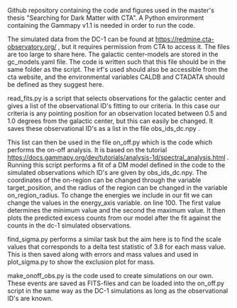 Github repository containing the code and figures used in the master's thesis "Searching for Dark Matter with CTA". A Python environment containing the Gammapy v1.1 is needed in order to run the code. 

The simulated data from the DC-1 can be found at https://redmine.cta-observatory.org/ , but it requires permission from CTA to access it. The files are too large to share here.
The galactic center-models are stored in the gc_models.yaml file. The code is written such that this file should be in the same folder as the script.
The irf's used should also be accessible from the cta website, and the environmental variables CALDB and CTADATA should be defined as they suggest here.

read_fits.py is a script that selects observations for the galactic center and gives a list of the observational ID's fitting to our criteria. In this case our criteria is any pointing
position for an observation located between 0.5 and 1.0 degrees from the galactic center, but this can easily be changed. It saves these observational ID's as a list in the file obs_ids_dc.npy .

This list can then be used in the file on_off.py which is the code which performs the on-off analysis. It is based on the tutorial https://docs.gammapy.org/dev/tutorials/analysis-1d/spectral_analysis.html . Running this script performs a fit of a DM model defined in the code to the simulated observations which ID's are given by obs_ids_dc.npy. The coordinates of the on-region can be changed through the variable target_position, and the radius of the region can be changed in the variable on_region_radius. To change the energies we include in our fit we can change the values in the energy_axis variable. on line 100. The first value determines the minimum value and the second the maximum value. 
It then plots the predicted excess counts from our model after the fit against the counts in the dc-1 simulated observations.

find_sigma.py performs a similar task but the aim here is to find the scale values that corresponds to a delta test statistic of 3.8 for each mass value. This is then saved along with errors and mass values and used in plot_sigma.py to show the exclusion plot for mass. 

make_onoff_obs.py is the code used to create simulations on our own. These events are saved as FITS-files and can be loaded into the on_off.py script in the same way as the DC-1 simulations as long as the observational ID's are known.
